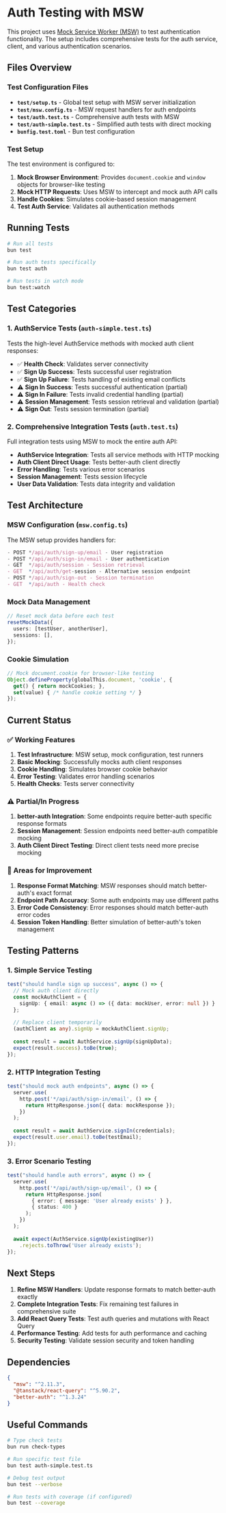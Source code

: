 # Auth Testing with MSW

This project uses [Mock Service Worker (MSW)](https://mswjs.io/) to test authentication functionality. The setup includes comprehensive tests for the auth service, client, and various authentication scenarios.

## Files Overview

### Test Configuration Files

- **`test/setup.ts`** - Global test setup with MSW server initialization
- **`test/msw.config.ts`** - MSW request handlers for auth endpoints
- **`test/auth.test.ts`** - Comprehensive auth tests with MSW
- **`test/auth-simple.test.ts`** - Simplified auth tests with direct mocking
- **`bunfig.test.toml`** - Bun test configuration

### Test Setup

The test environment is configured to:

1. **Mock Browser Environment**: Provides `document.cookie` and `window` objects for browser-like testing
2. **Mock HTTP Requests**: Uses MSW to intercept and mock auth API calls
3. **Handle Cookies**: Simulates cookie-based session management
4. **Test Auth Service**: Validates all authentication methods

## Running Tests

```bash
# Run all tests
bun test

# Run auth tests specifically
bun test auth

# Run tests in watch mode
bun test:watch
```

## Test Categories

### 1. AuthService Tests (`auth-simple.test.ts`)

Tests the high-level AuthService methods with mocked auth client responses:

- ✅ **Health Check**: Validates server connectivity
- ✅ **Sign Up Success**: Tests successful user registration
- ✅ **Sign Up Failure**: Tests handling of existing email conflicts
- ⚠️ **Sign In Success**: Tests successful authentication (partial)
- ⚠️ **Sign In Failure**: Tests invalid credential handling (partial)
- ⚠️ **Session Management**: Tests session retrieval and validation (partial)
- ⚠️ **Sign Out**: Tests session termination (partial)

### 2. Comprehensive Integration Tests (`auth.test.ts`)

Full integration tests using MSW to mock the entire auth API:

- **AuthService Integration**: Tests all service methods with HTTP mocking
- **Auth Client Direct Usage**: Tests better-auth client directly
- **Error Handling**: Tests various error scenarios
- **Session Management**: Tests session lifecycle
- **User Data Validation**: Tests data integrity and validation

## Test Architecture

### MSW Configuration (`msw.config.ts`)

The MSW setup provides handlers for:

```typescript
- POST */api/auth/sign-up/email - User registration
- POST */api/auth/sign-in/email - User authentication  
- GET  */api/auth/session - Session retrieval
- GET  */api/auth/get-session - Alternative session endpoint
- POST */api/auth/sign-out - Session termination
- GET  */api/auth - Health check
```

### Mock Data Management

```typescript
// Reset mock data before each test
resetMockData({
  users: [testUser, anotherUser],
  sessions: [],
});
```

### Cookie Simulation

```typescript
// Mock document.cookie for browser-like testing
Object.defineProperty(globalThis.document, 'cookie', {
  get() { return mockCookies; },
  set(value) { /* handle cookie setting */ }
});
```

## Current Status

### ✅ Working Features

1. **Test Infrastructure**: MSW setup, mock configuration, test runners
2. **Basic Mocking**: Successfully mocks auth client responses
3. **Cookie Handling**: Simulates browser cookie behavior
4. **Error Testing**: Validates error handling scenarios
5. **Health Checks**: Tests server connectivity

### ⚠️ Partial/In Progress

1. **better-auth Integration**: Some endpoints require better-auth specific response formats
2. **Session Management**: Session endpoints need better-auth compatible mocking
3. **Auth Client Direct Testing**: Direct client tests need more precise mocking

### 🔧 Areas for Improvement

1. **Response Format Matching**: MSW responses should match better-auth's exact format
2. **Endpoint Path Accuracy**: Some auth endpoints may use different paths
3. **Error Code Consistency**: Error responses should match better-auth error codes
4. **Session Token Handling**: Better simulation of better-auth's token management

## Testing Patterns

### 1. Simple Service Testing

```typescript
test("should handle sign up success", async () => {
  // Mock auth client directly
  const mockAuthClient = {
    signUp: { email: async () => ({ data: mockUser, error: null }) }
  };
  
  // Replace client temporarily
  (authClient as any).signUp = mockAuthClient.signUp;
  
  const result = await AuthService.signUp(signUpData);
  expect(result.success).toBe(true);
});
```

### 2. HTTP Integration Testing

```typescript
test("should mock auth endpoints", async () => {
  server.use(
    http.post('*/api/auth/sign-in/email', () => {
      return HttpResponse.json({ data: mockResponse });
    })
  );
  
  const result = await AuthService.signIn(credentials);
  expect(result.user.email).toBe(testEmail);
});
```

### 3. Error Scenario Testing

```typescript
test("should handle auth errors", async () => {
  server.use(
    http.post('*/api/auth/sign-up/email', () => {
      return HttpResponse.json(
        { error: { message: 'User already exists' } },
        { status: 400 }
      );
    })
  );
  
  await expect(AuthService.signUp(existingUser))
    .rejects.toThrow('User already exists');
});
```

## Next Steps

1. **Refine MSW Handlers**: Update response formats to match better-auth exactly
2. **Complete Integration Tests**: Fix remaining test failures in comprehensive suite
3. **Add React Query Tests**: Test auth queries and mutations with React Query
4. **Performance Testing**: Add tests for auth performance and caching
5. **Security Testing**: Validate session security and token handling

## Dependencies

```json
{
  "msw": "^2.11.3",
  "@tanstack/react-query": "^5.90.2",
  "better-auth": "^1.3.24"
}
```

## Useful Commands

```bash
# Type check tests
bun run check-types

# Run specific test file
bun test auth-simple.test.ts

# Debug test output
bun test --verbose

# Run tests with coverage (if configured)
bun test --coverage
```